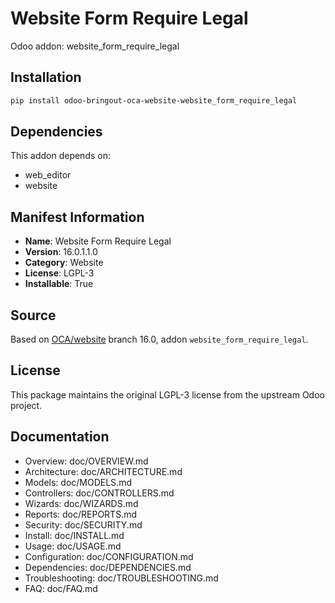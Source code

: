 # Website Form Require Legal

Odoo addon: website_form_require_legal

## Installation

```bash
pip install odoo-bringout-oca-website-website_form_require_legal
```

## Dependencies

This addon depends on:
- web_editor
- website

## Manifest Information

- **Name**: Website Form Require Legal
- **Version**: 16.0.1.1.0
- **Category**: Website
- **License**: LGPL-3
- **Installable**: True

## Source

Based on [OCA/website](https://github.com/OCA/website) branch 16.0, addon `website_form_require_legal`.

## License

This package maintains the original LGPL-3 license from the upstream Odoo project.

## Documentation

- Overview: doc/OVERVIEW.md
- Architecture: doc/ARCHITECTURE.md
- Models: doc/MODELS.md
- Controllers: doc/CONTROLLERS.md
- Wizards: doc/WIZARDS.md
- Reports: doc/REPORTS.md
- Security: doc/SECURITY.md
- Install: doc/INSTALL.md
- Usage: doc/USAGE.md
- Configuration: doc/CONFIGURATION.md
- Dependencies: doc/DEPENDENCIES.md
- Troubleshooting: doc/TROUBLESHOOTING.md
- FAQ: doc/FAQ.md
